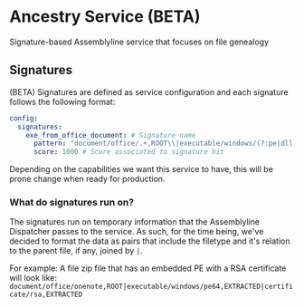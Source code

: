 # Ancestry Service (BETA)

Signature-based Assemblyline service that focuses on file genealogy

## Signatures

(BETA) Signatures are defined as service configuration and each signature follows the following format:

```yaml
config:
  signatures:
    exe_from_office_document: # Signature name
      pattern: "document/office/.+,ROOT\\|executable/windows/(?:pe|dll)(?:32|64),EXTRACTED" # Regex pattern
      score: 1000 # Score associated to signature hit
```

Depending on the capabilities we want this service to have, this will be prone change when ready for production.

### What do signatures run on?

The signatures run on temporary information that the Assemblyline Dispatcher passes to the service. As such, for the time being, we've decided to format the data as pairs that include the filetype and it's relation to the parent file, if any, joined by `|`.

For example: A file zip file that has an embedded PE with a RSA certificate will look like:
`document/office/onenote,ROOT|executable/windows/pe64,EXTRACTED|certificate/rsa,EXTRACTED`
